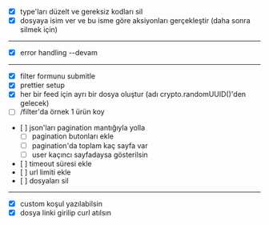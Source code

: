- [x] type'ları düzelt ve gereksiz kodları sil
- [x] dosyaya isim ver ve bu isme göre aksiyonları gerçekleştir (daha sonra silmek için)

---

- [x] error handling --devam

---

- [x] filter formunu submitle
- [x] prettier setup
- [x] her bir feed için ayrı bir dosya oluştur (adı crypto.randomUUID()'den gelecek)
- [ ] /filter'da örnek 1 ürün koy
- [ ] json'ları pagination mantığıyla yolla
    - [ ] pagination butonları ekle
    - [ ] pagination'da toplam kaç sayfa var
    - [ ] user kaçıncı sayfadaysa gösterilsin
- [ ] timeout süresi ekle
- [ ] url limiti ekle
- [ ] dosyaları sil

---

- [x] custom koşul yazılabilsin
- [x] dosya linki girilip curl atılsın
